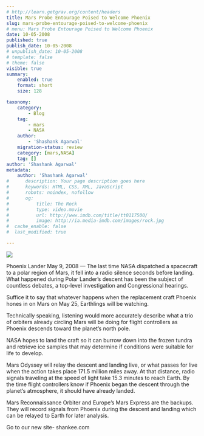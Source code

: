 ```yaml
---
# http://learn.getgrav.org/content/headers
title: Mars Probe Entourage Poised to Welcome Phoenix
slug: mars-probe-entourage-poised-to-welcome-phoenix
# menu: Mars Probe Entourage Poised to Welcome Phoenix
date: 10-05-2008
published: true
publish_date: 10-05-2008
# unpublish_date: 10-05-2008
# template: false
# theme: false
visible: true
summary:
    enabled: true
    format: short
    size: 128

taxonomy:
    category:
        - Blog
    tag:
        - mars
        - NASA
    author:
        - 'Shashank Agarwal'
    migration-status: review
    category: [mars,NASA]
    tag: []
author: 'Shashank Agarwal'
metadata:
    author: 'Shashank Agarwal'
#      description: Your page description goes here
#      keywords: HTML, CSS, XML, JavaScript
#      robots: noindex, nofollow
#      og:
#          title: The Rock
#          type: video.movie
#          url: http://www.imdb.com/title/tt0117500/
#          image: http://ia.media-imdb.com/images/rock.jpg
#  cache_enable: false
#  last_modified: true

---
```


[![](http://bp2.blogger.com/_V2JZuLkPrjQ/SCVqK7pwzuI/AAAAAAAAACo/x2aqsZV0QmI/s320/phoenix-540x380.jpg)](http://bp2.blogger.com/_V2JZuLkPrjQ/SCVqK7pwzuI/AAAAAAAAACo/x2aqsZV0QmI/s1600-h/phoenix-540x380.jpg)

Phoenix Lander May 9, 2008 — The last time NASA dispatched a spacecraft to a polar region of Mars, it fell into a radio silence seconds before landing. What happened during Polar Lander’s descent has been the subject of countless debates, a top-level investigation and Congressional hearings.

Suffice it to say that whatever happens when the replacement craft Phoenix hones in on Mars on May 25, Earthlings will be watching.

Technically speaking, listening would more accurately describe what a trio of orbiters already circling Mars will be doing for flight controllers as Phoenix descends toward the planet’s north pole.

NASA hopes to land the craft so it can burrow down into the frozen tundra and retrieve ice samples that may determine if conditions were suitable for life to develop.

Mars Odyssey will relay the descent and landing live, or what passes for live when the action takes place 171.5 million miles away. At that distance, radio signals traveling at the speed of light take 15.3 minutes to reach Earth. By the time flight controllers know if Phoenix began the descent through the planet’s atmosphere, it should have already landed.

Mars Reconnaissance Orbiter and Europe’s Mars Express are the backups. They will record signals from Phoenix during the descent and landing which can be relayed to Earth for later analysis.

Go to our new site- shankee.com

